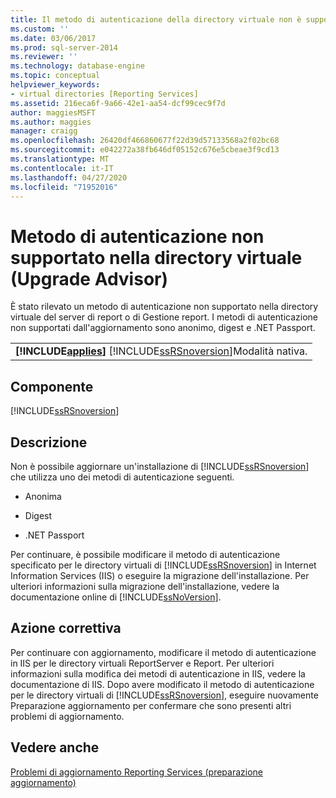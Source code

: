 ```yaml
---
title: Il metodo di autenticazione della directory virtuale non è supportato (preparazione aggiornamento) | Microsoft Docs
ms.custom: ''
ms.date: 03/06/2017
ms.prod: sql-server-2014
ms.reviewer: ''
ms.technology: database-engine
ms.topic: conceptual
helpviewer_keywords:
- virtual directories [Reporting Services]
ms.assetid: 216eca6f-9a66-42e1-aa54-dcf99cec9f7d
author: maggiesMSFT
ms.author: maggies
manager: craigg
ms.openlocfilehash: 26420df466860677f22d39d57133568a2f02bc68
ms.sourcegitcommit: e042272a38fb646df05152c676e5cbeae3f9cd13
ms.translationtype: MT
ms.contentlocale: it-IT
ms.lasthandoff: 04/27/2020
ms.locfileid: "71952016"
---
```

# <a name="virtual-directory-has-unsupported-authentication-method-upgrade-advisor"></a>Metodo di autenticazione non supportato nella directory virtuale (Upgrade Advisor)
  È stato rilevato un metodo di autenticazione non supportato nella directory virtuale del server di report o di Gestione report. I metodi di autenticazione non supportati dall'aggiornamento sono anonimo, digest e .NET Passport.  
  
||  
|-|  
|**[!INCLUDE[applies](../../includes/applies-md.md)]**  [!INCLUDE[ssRSnoversion](../../includes/ssrsnoversion-md.md)]Modalità nativa.|  
  
## <a name="component"></a>Componente  
 [!INCLUDE[ssRSnoversion](../../includes/ssrsnoversion-md.md)]  
  
## <a name="description"></a>Descrizione  
 Non è possibile aggiornare un'installazione di [!INCLUDE[ssRSnoversion](../../includes/ssrsnoversion-md.md)] che utilizza uno dei metodi di autenticazione seguenti.  
  
-   Anonima  
  
-   Digest  
  
-   .NET Passport  
  
 Per continuare, è possibile modificare il metodo di autenticazione specificato per le directory virtuali di [!INCLUDE[ssRSnoversion](../../includes/ssrsnoversion-md.md)] in Internet Information Services (IIS) o eseguire la migrazione dell'installazione. Per ulteriori informazioni sulla migrazione dell'installazione, vedere la documentazione online di [!INCLUDE[ssNoVersion](../../includes/ssnoversion-md.md)].  
  
## <a name="corrective-action"></a>Azione correttiva  
 Per continuare con aggiornamento, modificare il metodo di autenticazione in IIS per le directory virtuali ReportServer e Report. Per ulteriori informazioni sulla modifica dei metodi di autenticazione in IIS, vedere la documentazione di IIS. Dopo avere modificato il metodo di autenticazione per le directory virtuali di [!INCLUDE[ssRSnoversion](../../includes/ssrsnoversion-md.md)], eseguire nuovamente Preparazione aggiornamento per confermare che sono presenti altri problemi di aggiornamento.  
  
## <a name="see-also"></a>Vedere anche  
 [Problemi di aggiornamento Reporting Services &#40;preparazione aggiornamento&#41;](../../../2014/sql-server/install/reporting-services-upgrade-issues-upgrade-advisor.md)  
  
  
